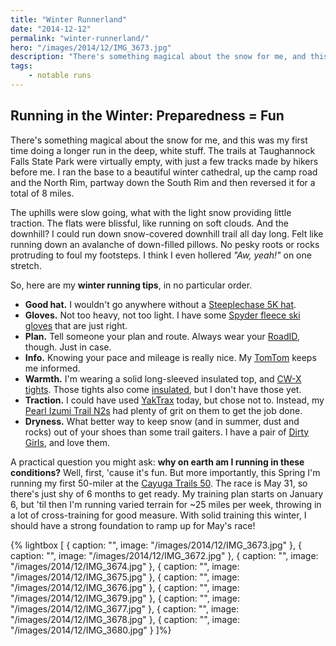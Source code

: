```yaml
---
title: "Winter Runnerland"
date: "2014-12-12"
permalink: "winter-runnerland/"
hero: "/images/2014/12/IMG_3673.jpg"
description: "There's something magical about the snow for me, and this was my first time doing a longer run in the deep, white stuff. The trails at Taughannock Falls State Park were virtually empty, with just a few tracks made by hikers before me. I ran the base to a beautiful winter cathedral, up the camp road and the North Rim, partway down the South Rim and then reversed it for a total of 8 miles."
tags: 
    - notable runs
---
```


## Running in the Winter: Preparedness = Fun

There's something magical about the snow for me, and this was my first time doing a longer run in the deep, white stuff. The trails at Taughannock Falls State Park were virtually empty, with just a few tracks made by hikers before me. I ran the base to a beautiful winter cathedral, up the camp road and the North Rim, partway down the South Rim and then reversed it for a total of 8 miles.

The uphills were slow going, what with the light snow providing little traction. The flats were blissful, like running on soft clouds. And the downhill? I could run down snow-covered downhill trail all day long. Felt like running down an avalanche of down-filled pillows. No pesky roots or rocks protruding to foul my footsteps. I think I even hollered _"Aw, yeah!"_ on one stretch.

So, here are my **winter running tips**, in no particular order.

- **Good hat.** I wouldn't go anywhere without a [Steeplechase 5K hat](http://interlakenreformedchurch.org/steeplechase.html).
- **Gloves.** Not too heavy, not too light. I have some [Spyder fleece ski gloves](https://www.spyder.com/mens/accessories/stretch-fleece-conduct-147232.html?color=001-BLACK) that are just right.
- **Plan.** Tell someone your plan and route. Always wear your [RoadID](https://www.roadid.com), though. Just in case.
- **Info.** Knowing your pace and mileage is really nice. My [TomTom](http://www.tomtom.com/en_us/products/your-sports/tomtom-multi-sport-gps-watch/dark-grey/) keeps me informed.
- **Warmth.** I'm wearing a solid long-sleeved insulated top, and [CW-X tights](http://www.amazon.com/gp/product/B004QM989C/ref=as_li_tl?ie=UTF8&camp=1789&creative=390957&creativeASIN=B004QM989C&linkCode=as2&tag=lunchtaker-20&linkId=C4K6L5ZIGC7OXQDL). Those tights also come [insulated](http://cw-x.com/ExploreProducts.aspx?gender=mens&product=tights&by=collection&sub=insulator&id=1706), but I don't have those yet.
- **Traction.** I could have used [YakTrax](https://www.yaktrax.com/product/run) today, but chose not to. Instead, my [Pearl Izumi Trail N2s](http://shop.pearlizumi.com/product.php?pc_id=31&product_id=1982414) had plenty of grit on them to get the job done.
- **Dryness.** What better way to keep snow (and in summer, dust and rocks) out of your shoes than some trail gaiters. I have a pair of [Dirty Girls](http://www.dirtygirlgaiters.com/), and love them.

A practical question you might ask: **why on earth am I running in these conditions?** Well, first, 'cause it's fun. But more importantly, this Spring I'm running my first 50-miler at the [Cayuga Trails 50](https://www.cayugatrails50.com/). The race is May 31, so there's just shy of 6 months to get ready. My training plan starts on January 6, but 'til then I'm running varied terrain for ~25 miles per week, throwing in a lot of cross-training for good measure. With solid training this winter, I should have a strong foundation to ramp up for May's race!

{% lightbox [
    { caption: "", image: "/images/2014/12/IMG_3673.jpg" },
    { caption: "", image: "/images/2014/12/IMG_3672.jpg" },
    { caption: "", image: "/images/2014/12/IMG_3674.jpg" },
    { caption: "", image: "/images/2014/12/IMG_3675.jpg" },
    { caption: "", image: "/images/2014/12/IMG_3676.jpg" },
    { caption: "", image: "/images/2014/12/IMG_3679.jpg" },
    { caption: "", image: "/images/2014/12/IMG_3677.jpg" },
    { caption: "", image: "/images/2014/12/IMG_3678.jpg" },
    { caption: "", image: "/images/2014/12/IMG_3680.jpg" }
]%}